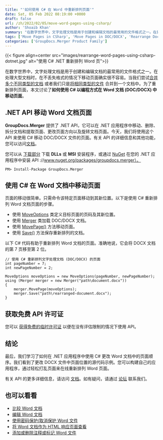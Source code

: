 ```yaml
---
title: "'如何使用 C# 在 Word 中重新排列页面'"
date: Sat, 05 Feb 2022 08:19:00 +0000
draft: false
url: /zh/2022/02/05/move-word-pages-using-csharp/
author: 'Shoaib Khan'
summary: "在数字世界中，文字处理文档是用于创建和编辑文档的最常用的文件格式之一。在处理大型文档时，在不丢失格式的情况下移动页面确实很不容易。当我们尝试[合并多个不同类型的文档](https://blog.groupdocs.com/2021/05/04/merge-multiple-file-types-using-csharp/) 或者我们只是[将相同类型的文件](https://blog.groupdocs.com/2020/08/19/merge-pdf-word-excel-ppt-files-in-csharp/) 合并到一个文档中。为了重新排列页面，本文讨论了**如何使用 C# 以编程方式在 Word 文档 (DOC/DOCX) 中移动页面**。"
tags: ['Move Pages in CSharp', 'Move Pages in DOC/DOCX', 'Rearrange Document', 'Rearrange Document Pages in CSharp', 'Rearrange pages in CSharp', 'Rearrange pages in Word']
categories: ['GroupDocs.Merger Product Family']
---
```




{{< figure align=center src="images/rearrange-word-pages-using-csharp-dotnet.jpg" alt="使用 C# .NET 重新排列 Word 页">}}


在数字世界中，文字处理文档是用于创建和编辑文档的最常用的文件格式之一。在处理大型文档时，在不丢失格式的情况下移动页面确实很不容易。当我们尝试[合并多个不同类型的文档](https://blog.groupdocs.com/2021/05/04/merge-multiple-file-types-using-csharp/) 或者我们只是[将相同类型的文件](https://blog.groupdocs.com/2020/08/19/merge-pdf-word-excel-ppt-files-in-csharp/) 合并到一个文档中。为了重新排列页面，本文讨论了**如何使用 C# 以编程方式在 Word 文档 (DOC/DOCX) 中移动页面**。

## .NET API 移动 Word 文档页面

**GroupDocs.Merger** 提供了 .NET API，它可以在 .NET 应用程序中移动、删除、拆分文档和提取页面、更改页面方向以及旋转文档页面。今天，我们将使用这个 API 来使用 C# 移动 DOC/DOCX 文件的页面。有关 API 的详细信息和其他功能，您可以访问[文档](https://docs.groupdocs.com/merger/)。

您可以从 [下载部分](https://downloads.groupdocs.com/merger) 下载 **DLLs** 或 **MSI** 安装程序，或通过 [NuGet](https://downloads.groupdocs.com/merger) 在您的 .NET 应用程序中安装 API ://www.nuget.org/packages/groupdocs.merger）。

```
PM> Install-Package GroupDocs.Merger
```

## 使用 C# 在 Word 文档中移动页面

页面的移动很简单。只需命令该特定页面移动到其新位置。以下是使用 C# 重新排列 Word 文档页面的步骤。

* 使用 [MoveOptions](https://apireference.groupdocs.com/merger/net/groupdocs.merger.domain.options/moveoptions) 类定义目标页面的页码及其新位置。
* 使用 [Merger](https://apireference.groupdocs.com/merger/net/groupdocs.merger/merger) 类加载 DOC/DOCX 文档。
* 使用 [MovePage()](https://apireference.groupdocs.com/merger/net/groupdocs.merger/merger/methods/movepage) 方法移动页面。
* 使用 [Save()](https://apireference.groupdocs.com/merger/net/groupdocs.merger/merger/methods/save/index) 方法保存重新排列的文档。

以下 C# 代码有助于重新排列 Word 文档的页面。准确地说，它会将 DOCX 文档的第 7 页移至第 2 位。

```
// 使用 C# 重新排列文字处理文档 (DOC/DOCX) 的页面
int pageNumber = 7;
int newPageNumber = 2;

MoveOptions moveOptions = new MoveOptions(pageNumber, newPageNumber);
using (Merger merger = new Merger("path\document.docx"))
{
    merger.MovePage(moveOptions);
    merger.Save("path\rearranged-document.docx");
}
```

## 获取免费 API 许可证

您可以 [获得免费的临时许可证](https://purchase.groupdocs.com/temporary-license) 以便在没有评估限制的情况下使用 API。

## 结论

最后，我们学习了如何在 .NET 应用程序中使用 C# 更改 Word 文档中的页面顺序。我们看到了更改 DOCX 文件中页面位置的源代码示例。您可以构建自己的应用程序，通过轻松打乱页面来在线重新排列 Word 页面。

有关 API 的更多详细信息，请访问 [文档](https://docs.groupdocs.com/merger/net)。如有疑问，请通过 [论坛](https://forum.groupdocs.com/) 联系我们。

## 也可以看看

* [比较 Word 文档](https://blog.groupdocs.com/2021/12/01/compare-word-documents-using-csharp/)
* [编辑 Word 文档](https://blog.groupdocs.com/2021/03/26/edit-word-documents-in-csharp/)
* [使用密码保护/取消保护 Word 文件](https://blog.groupdocs.com/2021/11/27/password-protect-word-documents-using-csharp/)
* [将 Word 文档作为 HTML 响应页面查看](https://blog.groupdocs.com/2021/08/28/view-word-documents-as-html-responsive-page-using-csharp/)
* [添加或删除注释或标记 Word 文件](https://blog.groupdocs.com/2021/06/23/annotate-word-documents-using-csharp/)





